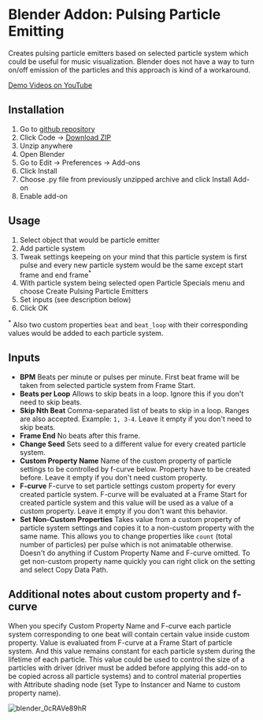 # Blender Addon: Pulsing Particle Emitting

Creates pulsing particle emitters based on selected particle system which could be useful for music visualization.
Blender does not have a way to turn on/off emission of the particles and this approach is kind of a workaround.

[Demo Videos on YouTube](https://www.youtube.com/playlist?list=PLf8ExqLxOaiZnVnTQTR4uFbH6LwK73rZn)

## Installation

1. Go to [github repository](https://github.com/pi-kei/blender-pulsing-particle-emitting)
2. Click Code -> [Download ZIP](https://github.com/pi-kei/blender-pulsing-particle-emitting/archive/refs/heads/master.zip)
3. Unzip anywhere
4. Open Blender
5. Go to Edit -> Preferences -> Add-ons
6. Click Install
7. Choose .py file from previously unzipped archive and click Install Add-on
8. Enable add-on

## Usage

1. Select object that would be particle emitter
2. Add particle system
3. Tweak settings keepeing on your mind that this particle system is first pulse and every new particle system would be the same except start frame and end frame<sup>\*</sup>
4. With particle system being selected open Particle Specials menu and choose Create Pulsing Particle Emitters
5. Set inputs (see description below)
6. Click OK

<sup>\*</sup> Also two custom properties `beat` and `beat_loop` with their corresponding values would be added to each particle system.

## Inputs

- **BPM** Beats per minute or pulses per minute. First beat frame will be taken from selected particle system from Frame Start.
- **Beats per Loop** Allows to skip beats in a loop. Ignore this if you don't need to skip beats.
- **Skip Nth Beat** Comma-separated list of beats to skip in a loop. Ranges are also accepted. Example: `1, 3-4`. Leave it empty if you don't need to skip beats.
- **Frame End** No beats after this frame.
- **Change Seed** Sets seed to a different value for every created particle system.
- **Custom Property Name** Name of the custom property of particle settings to be controlled by f-curve below. Property have to be created before. Leave it empty if you don't need custom property.
- **F-curve** F-curve to set particle settings custom property for every created particle system. F-curve will be evaluated at a Frame Start for created particle system and this value will be used as a value of a custom property. Leave it empty if you don't want this behavior.
- **Set Non-Custom Properties** Takes value from a custom property of particle system settings and copies it to a non-custom property with the same name. This allows you to change properties like `count` (total number of particles) per pulse which is not animatable otherwise. Doesn't do anything if Custom Property Name and F-curve omitted. To get non-custom property name quickly you can right click on the setting and select Copy Data Path.

## Additional notes about custom property and f-curve

When you specify Custom Property Name and F-curve each particle system corresponding to one beat will contain certain value inside custom property. Value is evaluated from F-curve at a Frame Start of particle system. And this value remains constant for each particle system during the lifetime of each particle. This value could be used to control the size of a particles with driver (driver must be added before applying this add-on to be copied across all particle systems) and to control material properties with Attribute shading node (set Type to Instancer and Name to custom property name).

![blender_0cRAVe89hR](https://user-images.githubusercontent.com/3518025/170894299-7e6fd83d-90dc-4a33-893d-10ec73932ee0.gif)
